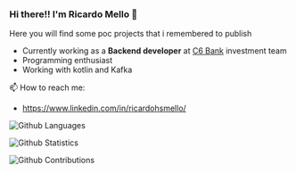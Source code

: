 ### Hi there!! I'm Ricardo Mello 👋


Here you will find some poc projects that i remembered to publish

- Currently working as a **Backend developer** at [C6 Bank](https://www.c6bank.com.br) investment team
- Programming enthusiast
- Working with kotlin and Kafka

📫 How to reach me:
- https://www.linkedin.com/in/ricardohsmello/

![Github Languages](https://github-readme-stats.vercel.app/api/top-langs/?username=ricardohsmello&layout=compact&count_private=true)

![Github Statistics](https://github-readme-stats.vercel.app/api/?username=ricardohsmello&count_private=true&show_icons=true)

![Github Contributions](https://github-readme-streak-stats.herokuapp.com/?user=ricardohsmello&hide_border=true)
